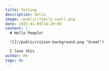 ```yaml
---
title: Testing
description: Hello
image: /public/family-small.png
date: 2025-01-09T16:29:00
content: |-
  # Hello People!

  ![](/public/vision-background.png "Great")

  I love this
author: Me
tags: No
---
```


